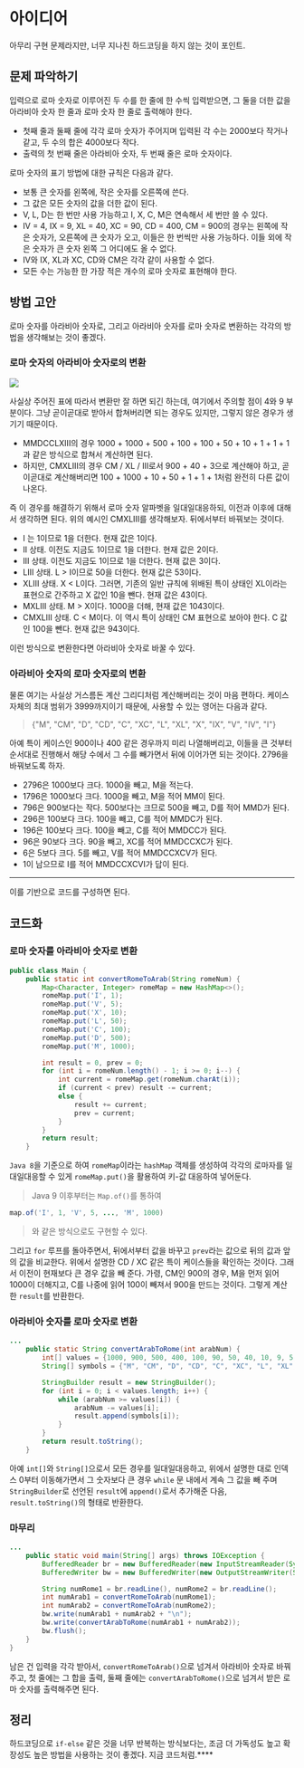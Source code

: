 # 아이디어
아무리 구현 문제라지만, 너무 지나친 하드코딩을 하지 않는 것이 포인트.

## 문제 파악하기
입력으로 로마 숫자로 이루어진 두 수를 한 줄에 한 수씩 입력받으면, 그 둘을 더한 값을 아라비아 숫자 한 줄과 로마 숫자 한 줄로 출력해야 한다.
- 첫째 줄과 둘째 줄에 각각 로마 숫자가 주어지며 입력된 각 수는 2000보다 작거나 같고, 두 수의 합은 4000보다 작다.
- 출력의 첫 번째 줄은 아라비아 숫자, 두 번째 줄은 로마 숫자이다.

로마 숫자의 표기 방법에 대한 규칙은 다음과 같다.
- 보통 큰 숫자를 왼쪽에, 작은 숫자를 오른쪽에 쓴다.
- 그 값은 모든 숫자의 값을 더한 값이 된다.
- V, L, D는 한 번만 사용 가능하고 I, X, C, M은 연속해서 세 번만 쓸 수 있다.
- IV = 4, IX = 9, XL = 40, XC = 90, CD = 400, CM = 900의 경우는 왼쪽에 작은 숫자가, 오른쪽에 큰 숫자가 오고, 이들은 한 번씩만 사용 가능하다. 이들 외에 작은 숫자가 큰 숫자 왼쪽 그 어디에도 올 수 없다.
- IV와 IX, XL과 XC, CD와 CM은 각각 같이 사용할 수 없다.
- 모든 수는 가능한 한 가장 적은 개수의 로마 숫자로 표현해야 한다.

## 방법 고안
로마 숫자를 아라비아 숫자로, 그리고 아라비아 숫자를 로마 숫자로 변환하는 각각의 방법을 생각해보는 것이 좋겠다.

### 로마 숫자의 아라비아 숫자로의 변환

![](https://velog.velcdn.com/images/aoi-aoba/post/34a5fa32-ab6c-4f16-a58b-225edbdbef0b/image.png)

사실상 주어진 표에 따라서 변환만 잘 하면 되긴 하는데, 여기에서 주의할 점이 4와 9 부분이다. 그냥 곧이곧대로 받아서 합쳐버리면 되는 경우도 있지만, 그렇지 않은 경우가 생기기 때문이다.

- MMDCCLXIII의 경우 1000 + 1000 + 500 + 100 + 100 + 50 + 10 + 1 + 1 + 1 과 같은 방식으로 합쳐서 계산하면 된다.
- 하지만, CMXLIII의 경우 CM / XL / III로서 900 + 40 + 3으로 계산해야 하고, 곧이곧대로 계산해버리면 100 + 1000 + 10 + 50 + 1 + 1 + 1처럼 완전히 다른 값이 나온다.

즉 이 경우를 해결하기 위해서 로마 숫자 알파벳을 일대일대응하되, 이전과 이후에 대해서 생각하면 된다. 위의 예시인 CMXLIII를 생각해보자. 뒤에서부터 바꿔보는 것이다.

- I 는 1이므로 1을 더한다. 현재 값은 1이다.
- II 상태. 이전도 지금도 1이므로 1을 더한다. 현재 값은 2이다.
- III 상태. 이전도 지금도 1이므로 1을 더한다. 현재 값은 3이다.
- LIII 상태. L > I이므로 50을 더한다. 현재 값은 53이다.
- XLIII 상태. X < L이다. 그러면, 기존의 일반 규칙에 위배된 특이 상태인 XL이라는 표현으로 간주하고 X 값인 10을 뺀다. 현재 값은 43이다.
- MXLIII 상태. M > X이다. 1000을 더해, 현재 값은 1043이다.
- CMXLIII 상태. C < M이다. 이 역시 특이 상태인 CM 표현으로 보아야 한다. C 값인 100을 뺀다. 현재 값은 943이다.

이런 방식으로 변환한다면 아라비아 숫자로 바꿀 수 있다.

### 아라비아 숫자의 로마 숫자로의 변환
물론 여기는 사실상 거스름돈 계산 그리디처럼 계산해버리는 것이 마음 편하다. 케이스 자체의 최대 범위가 3999까지이기 때문에, 사용할 수 있는 영어는 다음과 같다.

> {"M", "CM", "D", "CD", "C", "XC", "L", "XL", "X", "IX", "V", "IV", "I"}

아예 특이 케이스인 900이나 400 같은 경우까지 미리 나열해버리고, 이들을 큰 것부터 순서대로 진행해서 해당 수에서 그 수를 빼가면서 뒤에 이어가면 되는 것이다. 2796을 바꿔보도록 하자.

- 2796은 1000보다 크다. 1000을 빼고, M을 적는다.
- 1796은 1000보다 크다. 1000을 빼고, M을 적어 MM이 된다.
- 796은 900보다는 작다. 500보다는 크므로 500을 빼고, D를 적어 MMD가 된다.
- 296은 100보다 크다. 100을 빼고, C를 적어 MMDC가 된다.
- 196은 100보다 크다. 100을 빼고, C를 적어 MMDCC가 된다.
- 96은 90보다 크다. 90을 빼고, XC를 적어 MMDCCXC가 된다.
- 6은 5보다 크다. 5를 빼고, V를 적어 MMDCCXCV가 된다.
- 1이 남으므로 I를 적어 MMDCCXCVI가 답이 된다.

---
이를 기반으로 코드를 구성하면 된다.

## 코드화
### 로마 숫자를 아라비아 숫자로 변환
```java
public class Main {
    public static int convertRomeToArab(String romeNum) {
        Map<Character, Integer> romeMap = new HashMap<>();
        romeMap.put('I', 1);
        romeMap.put('V', 5);
        romeMap.put('X', 10);
        romeMap.put('L', 50);
        romeMap.put('C', 100);
        romeMap.put('D', 500);
        romeMap.put('M', 1000);

        int result = 0, prev = 0;
        for (int i = romeNum.length() - 1; i >= 0; i--) {
            int current = romeMap.get(romeNum.charAt(i));
            if (current < prev) result -= current;
            else {
                result += current;
                prev = current;
            }
        }
        return result;
    }
```
`Java 8`을 기준으로 하여 `romeMap`이라는 `hashMap` 객체를 생성하여 각각의 로마자를 일대일대응할 수 있게 `romeMap.put()`을 활용하여 키-값 대응하여 넣어둔다.

> Java 9 이후부터는 `Map.of()`를 통하여
```java
map.of('I', 1, 'V', 5, ..., 'M', 1000)
```
> 와 같은 방식으로도 구현할 수 있다.

그리고 `for` 루프를 돌아주면서, 뒤에서부터 값을 바꾸고 `prev`라는 값으로 뒤의 값과 앞의 값을 비교한다. 위에서 설명한 CD / XC 같은 특이 케이스들을 확인하는 것이다. 그래서 이전이 현재보다 큰 경우 값을 빼 준다. 가령, CM인 900의 경우, M을 먼저 읽어 1000이 더해지고, C를 나중에 읽어 100이 빼져서 900을 만드는 것이다. 그렇게 계산한 `result`를 반환한다.

### 아라비아 숫자를 로마 숫자로 변환
```java
...
    public static String convertArabToRome(int arabNum) {
        int[] values = {1000, 900, 500, 400, 100, 90, 50, 40, 10, 9, 5, 4, 1};
        String[] symbols = {"M", "CM", "D", "CD", "C", "XC", "L", "XL", "X", "IX", "V", "IV", "I"};

        StringBuilder result = new StringBuilder();
        for (int i = 0; i < values.length; i++) {
            while (arabNum >= values[i]) {
                arabNum -= values[i];
                result.append(symbols[i]);
            }
        }
        return result.toString();
    }
```
아예 `int[]`와 `String[]`으로서 모든 경우를 일대일대응하고, 위에서 설명한 대로 인덱스 0부터 이동해가면서 그 숫자보다 큰 경우 `while` 문 내에서 계속 그 값을 빼 주며 `StringBuilder`로 선언된 `result`에 `append()`로서 추가해준 다음, `result.toString()`의 형태로 반환한다.

### 마무리
```java
...
    public static void main(String[] args) throws IOException {
        BufferedReader br = new BufferedReader(new InputStreamReader(System.in));
        BufferedWriter bw = new BufferedWriter(new OutputStreamWriter(System.out));

        String numRome1 = br.readLine(), numRome2 = br.readLine();
        int numArab1 = convertRomeToArab(numRome1);
        int numArab2 = convertRomeToArab(numRome2);
        bw.write(numArab1 + numArab2 + "\n");
        bw.write(convertArabToRome(numArab1 + numArab2));
        bw.flush();
    }
}
```
남은 건 입력을 각각 받아서, `convertRomeToArab()`으로 넘겨서 아라비아 숫자로 바꿔주고, 첫 줄에는 그 합을 출력, 둘째 줄에는 `convertArabToRome()`으로 넘겨서 받은 로마 숫자를 출력해주면 된다.

## 정리
하드코딩으로 `if-else` 같은 것을 너무 반복하는 방식보다는, 조금 더 가독성도 높고 확장성도 높은 방법을 사용하는 것이 좋겠다. 지금 코드처럼.****
